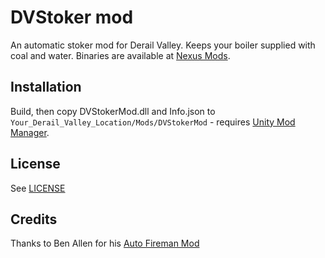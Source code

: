 DVStoker mod
============

An automatic stoker mod for Derail Valley. Keeps your boiler supplied with coal and water. Binaries are available at [Nexus Mods](https://www.nexusmods.com/derailvalley/mods/237/). 

Installation
------------
Build, then copy DVStokerMod.dll and Info.json to `Your_Derail_Valley_Location/Mods/DVStokerMod` - requires [Unity Mod Manager](https://www.nexusmods.com/site/mods/21).

License
-------
See [LICENSE](LICENSE)

Credits
-------
Thanks to Ben Allen for his [Auto Fireman Mod](https://github.com/SteveMacAwesome/AutoFiremanMod) 
